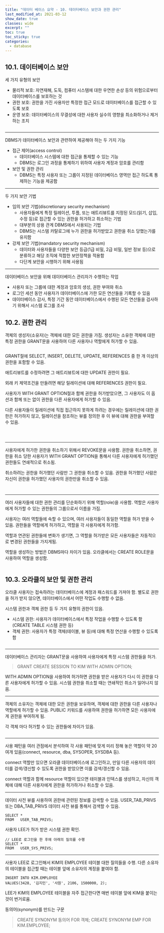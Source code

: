 ```yaml
---
title: "데이터 베이스 요약 - 10. 데이터베이스 보안과 권한 관리"
last_modified_at: 2021-03-12
show_date: true
classes: wide
excerpt: ""
toc: true
toc_sticky: true
categories:
  - database
---
```


## 10.1. 데이터베이스 보안
세 가지 유형의 보안 
- 물리적 보호: 자연재해, 도둑, 컴퓨터 시스템에 대한 우연한 손상 등의 위험으로부터 데이터베이스를 보호하는 것 
- 권한 보호: 권한을 가진 사용자만 특정한 접근 모드로 데이터베이스를 접근할 수 있도록 보호 
- 운영 보호: 데이터베이스의 무결성에 대한 사용자 실수의 영향을 최소화하거나 제거하는 조치 

<figure style="width: 600px" class="align-center">
 	<img src="{{ '/assets/img/2021-03-12-database_system_10/1.png' }}" alt=""> 
</figure> 

---

DBMS가 데이터베이스 보안과 관련하여 제공해야 하는 두 가지 기능 
- 접근 제어(access control) 
   - 데이터베이스 시스템에 대한 접근을 통제할 수 있는 기능 
   - DBMS는 로그인 과정을 통제하기 위하여 사용자 계정과 암호를 관리함 
- 보안 및 권한 관리 
   - DBMS는 특정 사용자 또는 그룹이 지정된 데이터베이스 영역만 접근 하도록 통제하는 기능을 제공함 

---

두 가지 보안 기법
- 임의 보안 기법(discretionary security mechanism) 
   - 사용자들에게 특정 릴레이션, 투플, 또는 애트리뷰트를 지정된 모드(읽기, 삽입,수정 등)로 접근할 수 있는 권한을 허가하고 취소하는 기법 
   - 대부분의 상용 관계 DBMS에서 사용되는 기법 
   - DBMS는 시스템 카탈로그에 누가 권한을 허가받았고 권한을 취소 당했는가를 유지함 
- 강제 보안 기법(mandatory security mechanism) 
   - 데이터와 사용자들을 다양한 보안 등급(1급 비밀, 2급 비밀, 일반 정보 등)으로 분류하고 해당 조직에 적합한 보안정책을 적용함 
   - 다단계 보안을 시행하기 위해 사용됨 

---

데이터베이스 보안을 위해 데이터베이스 관리자가 수행하는 작업
- 사용자 또는 그룹에 대한 계정과 암호의 생성, 권한 부여와 취소 
- 로그인 세션 동안 사용자가 데이터베이스에 가한 모든 연산들을 기록할 수 있음 
- 데이터베이스 감사, 특정 기간 동안 데이터베이스에서 수행된 모든 연산들을 검사하기 위해서 시스템 로그를 조사 

## 10.2. 권한 관리
객체의 생성자(소유자)는 객체에 대한 모든 권한을 가짐. 
생성자는 소유한 객체에 대한 특정 권한을 GRANT문을 사용하여 다른 사용자나 역할에게 허가할 수 있음. 

<figure style="width: 600px" class="align-center">
 	<img src="{{ '/assets/img/2021-03-12-database_system_10/2.png' }}" alt=""> 
</figure> 

GRANT절에 SELECT, INSERT, DELETE, UPDATE, REFERENCES 중 한 개 이상의 권한을 포함할 수 있음. 

애트리뷰트를 수정하려면 그 애트리뷰트에 대한 UPDATE 권한이 필요. 

외래 키 제약조건을 만들려면 해당 릴레이션에 대해 REFERENCES 권한이 필요. 

사용자가 WITH GRANT OPTION절과 함께 권한을 허가받았으면, 그 사용자도 이 옵션과 함께 또는 없이 권한을 다른 사용자에게 허가할 수 있음. 

다른 사용자들이 릴레이션에 직접 접근하지 못하게 하려는 경우에는 릴레이션에 대한 권한은 허가하지 않고, 
릴레이션을 참조하는 뷰를 정의한 후 이 뷰에 대해 권한을 부여할 수 있음.

<figure style="width: 600px" class="align-center">
 	<img src="{{ '/assets/img/2021-03-12-database_system_10/3.png' }}" alt=""> 
</figure>

<figure style="width: 600px" class="align-center">
 	<img src="{{ '/assets/img/2021-03-12-database_system_10/4.png' }}" alt=""> 
</figure>

<figure style="width: 600px" class="align-center">
 	<img src="{{ '/assets/img/2021-03-12-database_system_10/5.png' }}" alt=""> 
</figure>

---

사용자에게 허가한 권한을 취소하기 위해서 REVOKE문을 사용함. 
권한을 취소하면, 권한을 취소 당한 사용자가 WITH GRANT OPTION을 통해서 다른 사용자에게 허가했던 권한들도 연쇄적으로 취소됨. 

취소하려는 권한을 허가했던 사람만 그 권한을 취소할 수 있음. 
권한을 허가했던 사람은 자신이 권한을 허가했던 사용자의 권한만을 취소할 수 있음. 

<figure style="width: 600px" class="align-center">
 	<img src="{{ '/assets/img/2021-03-12-database_system_10/6.png' }}" alt=""> 
</figure>

<figure style="width: 600px" class="align-center">
 	<img src="{{ '/assets/img/2021-03-12-database_system_10/7.png' }}" alt=""> 
</figure>

---

여러 사용자들에 대한 권한 관리를 단순화하기 위해 역할(role)을 사용함. 
역할은 사용자에게 허가할 수 있는 권한들의 그룹으로서 이름을 가짐. 

사용자는 여러 역할들에 속할 수 있으며, 여러 사용자들이 동일한 역할을 허가 받을 수 있음. 
권한들을 역할에게 허가하고, 역할을 각 사용자에게 허가함. 

역할과 연관된 권한들에 변화가 생기면, 그 역할을 허가받은 모든 사용자들은 자동적으로 변경된 권한들을 가지게됨. 

역할을 생성하는 방법은 DBMS마다 차이가 있음. 
오라클에서는 CREATE ROLE문을 사용하여 역할을 생성함. 

<figure style="width: 600px" class="align-center">
 	<img src="{{ '/assets/img/2021-03-12-database_system_10/8.png' }}" alt=""> 
</figure>

## 10.3. 오라클의 보안 및 권한 관리
오라클 사용자는 접속하려는 데이터베이스에 계정과 패스워드를 가져야 함. 
별도로 권한을 허가 받지 않으면, 데이터베이스에서 어떤 작업도 수행할 수 없음. 

시스템 권한과 객체 권한 등 두 가지 유형의 권한이 있음. 
- 시스템 권한: 사용자가 데이터베이스에서 특정 작업을 수행할 수 있도록 함(CREATE TABLE 시스템 권한 등) 
- 객체 권한: 사용자가 특정 객체(테이블, 뷰 등)에 대해 특정 연산을 수행할 수 있도록 함 

<figure style="width: 600px" class="align-center">
 	<img src="{{ '/assets/img/2021-03-12-database_system_10/9.png' }}" alt=""> 
</figure>

---

데이터베이스 관리자는 GRANT문을 사용하여 사용자에게 특정 시스템 권한들을 허가. 
> GRANT CREATE SESSION TO KIM WITH ADMIN OPTION;

WITH ADMIN OPTION을 사용하여 허가하면 권한을 받은 사용자가 다시 이 권한을 다른 사용자에게 허가할 수 있음. 
시스템 권한을 취소할 때는 연쇄적인 취소가 일어나지 않음. 

---

객체의 소유자는 객체에 대한 모든 권한을 보유하며, 객체에 대한 권한을 다른 사용자나 역할에게 허가할 수 있음. 
PUBLIC 키워드를 사용하여 권한을 허가하면 모든 사용자에게 권한을 부여하게 됨. 

각 객체 마다 허가할 수 있는 권한들에 차이가 있음.

<figure style="width: 600px" class="align-center">
 	<img src="{{ '/assets/img/2021-03-12-database_system_10/10.png' }}" alt=""> 
</figure>

---

사용 패턴을 여러 관점에서 분석하여 각 사용 패턴에 맞게 미리 정해 놓은 역할이 약 20여개 있음(connect, resource, dba, SYSOPER, SYSDBA 등). 

connect 역할만 있으면 오라클 데이터베이스에 로그인하고, 
만일 다른 사용자의 데이터를 검색/갱신할 수 있도록 권한을 받았으면 이를 검색/갱신할 수 있음. 

connect 역할과 함께 resource 역할이 있으면 테이블과 인덱스를 생성하고, 
자신의 객체에 대해 다른 사용자에게 권한을 허가하거나 취소할 수 있음.

---

데이터 사전 뷰를 사용하여 권한에 관련된 정보를 검색할 수 있음. 
USER_TAB_PRIVS 또는 DBA_TAB_PRIVS 데이터 사전 뷰를 통해서 검색할 수 있음. 

```console
SELECT * 
FROM   USER_TAB_PRIVS;
```

사용자 LEE가 허가 받은 시스템 권한 확인. 
```console
// LEE로 로그인을 한 후에 아래의 질의를 수행
SELECT *
FROM   USER_SYS_PRIVS;
```

---

사용자 LEE로 로그인해서 KIM의 EMPLOYEE 테이블 대한 질의들을 수행. 
다른 소유자의 테이블을 접근할 때는 테이블 앞에 소유자의 계정을 붙여야 함. 

```console
INSERT INTO KIM.EMPLOYEE 
VALUES(3428, '김지민', '사원', 2106, 1500000, 2);
```

LEE가 KIM의 EMPLOYEE 테이블을 자주 접근한다면 매번 테이블 앞에 KIM을 붙이는 것이 번거로움. 

동의어(synonym)를 만드는 구문
> CREATE SYNONYM 동의어 FOR 객체; CREATE SYNONYM EMP FOR KIM.EMPLOYEE;


